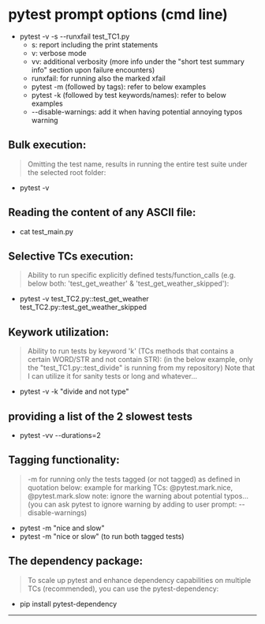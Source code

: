 # pytest prompt options (cmd line)


- pytest -v -s --runxfail test_TC1.py
	- s: report including the print statements
	- v: verbose mode
	- vv: additional verbosity (more info under the "short test summary info" section upon failure encounters)
	- runxfail: for running also the marked xfail
	- pytest -m (followed by tags): refer to below examples
	- pytest -k (followed by test keywords/names): refer to below examples
	- --disable-warnings: add it when having potential annoying typos warning 


## Bulk execution:
> Omitting the test name, results in running the entire test suite under the selected root folder:
- pytest -v


## Reading the content of any ASCII file:
- cat test_main.py


## Selective TCs execution:
> Ability to run specific explicitly defined tests/function_calls (e.g. below both: 'test_get_weather' & 'test_get_weather_skipped'):
- pytest -v test_TC2.py::test_get_weather test_TC2.py::test_get_weather_skipped


## Keywork utilization:
> Ability to run tests by keyword 'k' (TCs methods that contains a certain WORD/STR and not contain STR):
> (in the below example, only the "test_TC1.py::test_divide" is running from my repository)
> Note that I can utilize it for sanity tests or long and whatever...
- pytest -v  -k "divide and not type"


## providing a list of the 2 slowest tests
- pytest -vv --durations=2


## Tagging functionality:
> -m for running only the tests tagged (or not tagged) as defined in quotation below: example for marking TCs: @pytest.mark.nice, @pytest.mark.slow
> note: ignore the warning about potential typos... 
> (you can ask pytest to ignore warning by adding to user prompt: --disable-warnings)
- pytest -m "nice and slow"
- pytest -m "nice or slow" (to run both tagged tests)


## The dependency package:
> To scale up pytest and enhance dependency capabilities on multiple TCs (recommended), you can use the pytest-dependency:
- pip install pytest-dependency


-----------------


